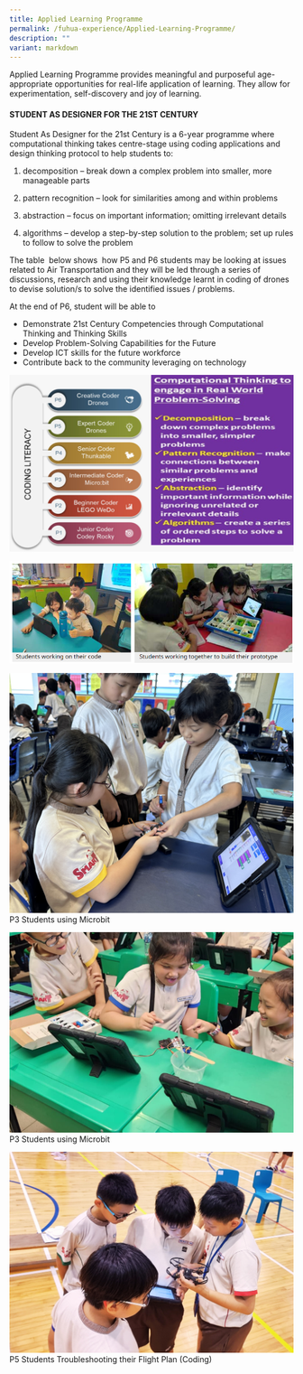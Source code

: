 ```yaml
---
title: Applied Learning Programme
permalink: /fuhua-experience/Applied-Learning-Programme/
description: ""
variant: markdown
---
```

Applied Learning Programme provides meaningful and purposeful age-appropriate opportunities for real-life application of learning. They allow for experimentation, self-discovery and joy of learning.  

#### **STUDENT AS DESIGNER FOR THE 21ST CENTURY**


Student As Designer for the 21st Century is a 6-year programme where computational thinking takes centre-stage using coding applications and design thinking protocol to help students to:

1. decomposition – break down a complex problem into smaller, more manageable parts

2. pattern recognition – look for similarities among and within problems

3. abstraction – focus on important information; omitting irrelevant details

4. algorithms – develop a step-by-step solution to the problem; set up rules to follow to solve the problem

  

The table  below shows  how P5 and P6 students may be looking at issues related to Air Transportation and they will be led through a series of discussions, research and using their knowledge learnt in coding of drones to devise solution/s to solve the identified issues / problems.  

  

At the end of P6, student will be able to 

*   Demonstrate 21st Century Competencies through Computational Thinking and Thinking Skills 
*   Develop Problem-Solving Capabilities for the Future
*   Develop ICT skills for the future workforce 
*   Contribute back to the community leveraging on technology

![](/images/Fuhua%20Experience/Applied%20Learning%20Programme/ALP.jpeg)

![](/images/Fuhua%20Experience/Applied%20Learning%20Programme/A2.png)

 ![](/images/Fuhua%20Experience/Applied%20Learning%20Programme/p3%20alp.jpg)P3 Students using Microbit

![](/images/Fuhua%20Experience/Applied%20Learning%20Programme/p3%20alp1.png)P3 Students using Microbit

![](/images/Fuhua%20Experience/Applied%20Learning%20Programme/p5%20students%20troubleshooting%20their%20flight%20plan%20(coding).png)P5 Students Troubleshooting their Flight Plan (Coding)
